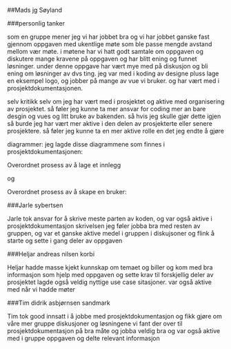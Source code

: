 
##Mads jg Søyland

###personlig tanker

som en gruppe mener jeg vi har jobbet bra og vi har jobbet ganske fast gjennom oppgaven med ukentlige møte som ble passe mengde avstand mellom vær møte. i møtene har vi hatt godt samtale om oppgaven og diskutere mange kravene på oppgaven og har blitt ening og funnet løsninger. under denne oppgave har vært mye med på diskusjon og bli ening om løsninger av dvs ting. jeg var med i koding av designe pluss lage en eksempel logo, og jobber på mange av vue vi bruker. og har vært med i prosjektdokumentasjonen.

selv kritikk selv om jeg har vært med i prosjektet og aktive med organisering av prosjektet. så føler jeg kunne ta mer ansvar for coding mer an bare desgin og vues og litt bruke av bakenden. så hvis jeg skulle gjør dette igjen så burde jeg har vært mer aktive i den delen av prosjekterte eller senere prosjektere. så føler jeg kunne ta en mer aktive rolle en det jeg endte å gjøre

diagrammer: jeg lagde disse diagrammene som finnes i prosjektdokumentasjonen:

Overordnet prosess av å lage et innlegg

og

Overordnet prosess av å skape en bruker:

###Jarle sybertsen

Jarle tok ansvar for å skrive meste parten av koden, og var også aktive i prosjektdokumentasjon skrivelsen jeg føler jobba bra med resten av gruppen, og var et ganske aktive medel i gruppen i diskujsoner og flink å starte og sette i gang deler av oppgaven

###Heljar andreas nilsen korbi

Heljar hadde masse kjekt kunnskap om temaet og biller og kom med bra informasjon som hjelp med oppgaven og sette krav til forskjellig deler av prosjektet lagde også veldig nyttige use case sitasjoner. var også aktive med når vi hadde møter

###Tim didrik asbjørnsen sandmark

Tim tok good innsatt i å jobbe med prosjektdokumentasjon og fikk gjøre om våre mer gruppe diskusjoner og løsningene vi fant der over til prosjektdokumentasjon på bra måte og jobba veldig bra og var også aktive med i gruppe oppgaven og delte relevant informasjon 

 